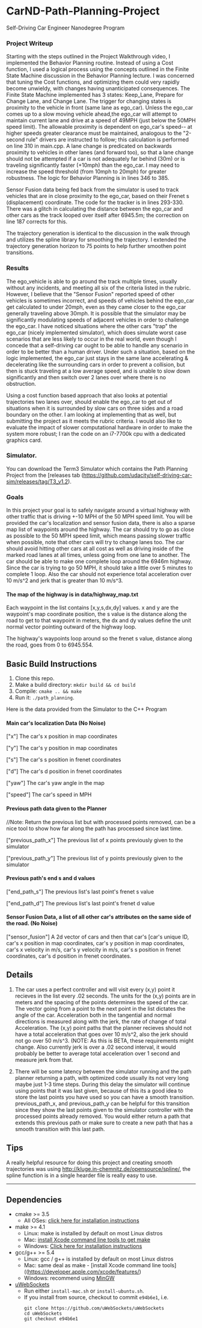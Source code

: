 # CarND-Path-Planning-Project
Self-Driving Car Engineer Nanodegree Program

### Project Writeup

Starting with the steps outlined in the Project Walkthrough video, I implemented the Behavior Planning routine. Instead of using a Cost function, I used a logical process using the concepts outlined in the Finite State Machine discussion in the Behavior Planning lecture. I was concerned that tuning the Cost functions, and optimizing them could very rapidly become unwieldy, with changes having unanticipated consequences.
The Finite State Machine implemented has 3 states: Keep_Lane, Prepare for Change Lane, and Change Lane. The trigger for changing states is proximity to the vehicle in front (same lane as ego_car). Unless the ego_car comes up to a slow moving vehicle ahead,the ego_car will attempt to maintain current lane and drive at a speed of 49MPH (just below the 50MPH speed limit). The allowable proximity is dependent on ego_car's speed-- at higher speeds greater clearance must be maintained, analogous to the "2-second rule" drivers are instructed to follow; this calculation is performed on line 310 in main.cpp. A lane change is predicated on backwards proximity to vehicles in other lanes (and forward too), so that a lane change should not be attempted if a car is not adequately far behind (30m) or is traveling significantly faster (+10mph) than the ego_car. I may need to increase the speed threshold (from 10mph to 20mph) for greater robustness. The logic for Behavior Planning is in lines 346 to 385.

Sensor Fusion data being fed back from the simulator is used to track vehicles that are in close proximity to the ego_car, based on their Frenet s (displacement) coordinate. The code for the tracker is in lines 293-330. There was a glitch in calculating the distance between the ego_car and other cars as the track looped over itself after 6945.5m; the correction on line 187 corrects for this.

The trajectory generation is identical to the discussion in the walk through and utilizes the spline library for smoothing the trajectory. I extended the trajectory generation horizon to 75 points to help further smoothen point transitions.

### Results
The ego_vehicle is able to go around the track multiple times, usually without any incidents, and meeting all six of the criteria listed in the rubric. However, I believe that the "Sensor Fusion" reported speed of other vehicles is sometimes incorrect, and speeds of vehicles behind the ego_car get calculated to under 20mph, even as they came closer to the ego_car generally traveling above 30mph. It is possible that the simulator may be significantly modulating speeds of adjacent vehicles in order to challenge the ego_car.
I have noticed situations where the other cars "trap" the ego_car (nicely implemented simulator), which does simulate worst case scenarios that are less likely to occur in the real world, even though I concede that a self-driving car ought to be able to handle any scenario in order to be better than a human driver. Under such a situation, based on the logic implemented, the ego_car just stays in the same lane accelerating & decelerating like the surrounding cars in order to prevent a collision, but then is stuck traveling at a low average speed, and is unable to slow down significantly and then switch over 2 lanes over where there is no obstruction.

Using a cost function based approach that also looks at potential trajectories two lanes over, should enable the ego_car to get out of situations when it is surrounded by slow cars on three sides and a road boundary on the other. I am looking at implementing that as well, but submitting the project as it meets the rubric criteria.
I would also like to evaluate the impact of slower computational hardware in order to make the system more robust; I ran the code on an i7-7700k cpu with a dedicated graphics card.
   
### Simulator.
You can download the Term3 Simulator which contains the Path Planning Project from the [releases tab (https://github.com/udacity/self-driving-car-sim/releases/tag/T3_v1.2).

### Goals
In this project your goal is to safely navigate around a virtual highway with other traffic that is driving +-10 MPH of the 50 MPH speed limit. You will be provided the car's localization and sensor fusion data, there is also a sparse map list of waypoints around the highway. The car should try to go as close as possible to the 50 MPH speed limit, which means passing slower traffic when possible, note that other cars will try to change lanes too. The car should avoid hitting other cars at all cost as well as driving inside of the marked road lanes at all times, unless going from one lane to another. The car should be able to make one complete loop around the 6946m highway. Since the car is trying to go 50 MPH, it should take a little over 5 minutes to complete 1 loop. Also the car should not experience total acceleration over 10 m/s^2 and jerk that is greater than 10 m/s^3.

#### The map of the highway is in data/highway_map.txt
Each waypoint in the list contains  [x,y,s,dx,dy] values. x and y are the waypoint's map coordinate position, the s value is the distance along the road to get to that waypoint in meters, the dx and dy values define the unit normal vector pointing outward of the highway loop.

The highway's waypoints loop around so the frenet s value, distance along the road, goes from 0 to 6945.554.

## Basic Build Instructions

1. Clone this repo.
2. Make a build directory: `mkdir build && cd build`
3. Compile: `cmake .. && make`
4. Run it: `./path_planning`.

Here is the data provided from the Simulator to the C++ Program

#### Main car's localization Data (No Noise)

["x"] The car's x position in map coordinates

["y"] The car's y position in map coordinates

["s"] The car's s position in frenet coordinates

["d"] The car's d position in frenet coordinates

["yaw"] The car's yaw angle in the map

["speed"] The car's speed in MPH

#### Previous path data given to the Planner

//Note: Return the previous list but with processed points removed, can be a nice tool to show how far along
the path has processed since last time. 

["previous_path_x"] The previous list of x points previously given to the simulator

["previous_path_y"] The previous list of y points previously given to the simulator

#### Previous path's end s and d values 

["end_path_s"] The previous list's last point's frenet s value

["end_path_d"] The previous list's last point's frenet d value

#### Sensor Fusion Data, a list of all other car's attributes on the same side of the road. (No Noise)

["sensor_fusion"] A 2d vector of cars and then that car's [car's unique ID, car's x position in map coordinates, car's y position in map coordinates, car's x velocity in m/s, car's y velocity in m/s, car's s position in frenet coordinates, car's d position in frenet coordinates. 

## Details

1. The car uses a perfect controller and will visit every (x,y) point it recieves in the list every .02 seconds. The units for the (x,y) points are in meters and the spacing of the points determines the speed of the car. The vector going from a point to the next point in the list dictates the angle of the car. Acceleration both in the tangential and normal directions is measured along with the jerk, the rate of change of total Acceleration. The (x,y) point paths that the planner recieves should not have a total acceleration that goes over 10 m/s^2, also the jerk should not go over 50 m/s^3. (NOTE: As this is BETA, these requirements might change. Also currently jerk is over a .02 second interval, it would probably be better to average total acceleration over 1 second and measure jerk from that.

2. There will be some latency between the simulator running and the path planner returning a path, with optimized code usually its not very long maybe just 1-3 time steps. During this delay the simulator will continue using points that it was last given, because of this its a good idea to store the last points you have used so you can have a smooth transition. previous_path_x, and previous_path_y can be helpful for this transition since they show the last points given to the simulator controller with the processed points already removed. You would either return a path that extends this previous path or make sure to create a new path that has a smooth transition with this last path.

## Tips

A really helpful resource for doing this project and creating smooth trajectories was using http://kluge.in-chemnitz.de/opensource/spline/, the spline function is in a single hearder file is really easy to use.

---

## Dependencies

* cmake >= 3.5
  * All OSes: [click here for installation instructions](https://cmake.org/install/)
* make >= 4.1
  * Linux: make is installed by default on most Linux distros
  * Mac: [install Xcode command line tools to get make](https://developer.apple.com/xcode/features/)
  * Windows: [Click here for installation instructions](http://gnuwin32.sourceforge.net/packages/make.htm)
* gcc/g++ >= 5.4
  * Linux: gcc / g++ is installed by default on most Linux distros
  * Mac: same deal as make - [install Xcode command line tools]((https://developer.apple.com/xcode/features/)
  * Windows: recommend using [MinGW](http://www.mingw.org/)
* [uWebSockets](https://github.com/uWebSockets/uWebSockets)
  * Run either `install-mac.sh` or `install-ubuntu.sh`.
  * If you install from source, checkout to commit `e94b6e1`, i.e.
    ```
    git clone https://github.com/uWebSockets/uWebSockets 
    cd uWebSockets
    git checkout e94b6e1
    ```

